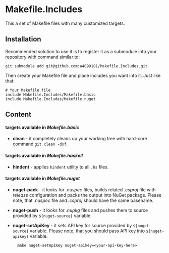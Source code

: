 # Makefile.Includes

This a set of Makefile files with many customized targets.

## Installation

Recommended solution to use it is to register it as a submodule into your repository with command similar to:

	git submodule add git@github.com:a4099181/Makefile.Includes.git

Then create your Makefile file and place includes you want into it. Just like that:

	# Your Makefile file
	include Makefile.Includes/Makefile.basic
	include Makefile.Includes/Makefile.nuget

## Content

#### targets available in *Makefile.basic*
* **clean** - it completely cleans up your working tree with hard-core command `git clean -dxf`.

#### targets available in *Makefile.haskell*
* **hindent** - applies `hindent` utility to all `.hs` files.

#### targets available in *Makefile.nuget*
* **nuget-pack** - it looks for *.nuspec* files, builds related *.csproj* file with *release* configuration and packs the output into NuGet package. Please note, that *.nuspec* file and *.csproj* should have the same basename.
* **nuget-push** - it looks for *.nupkg* files and pushes them to source provided by `${nuget-source}` variable.
* **nuget-setApiKey** - it sets API key for source provided by `${nuget-source}` variable. Please note, that you should pass API key into `${nuget-apikey}` variable.

		make nuget-setApiKey nuget-apikey=<your-api-key-here>
